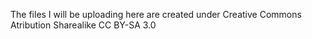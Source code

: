 The files I will be uploading here are created under Creative Commons Atribution Sharealike
CC BY-SA 3.0
